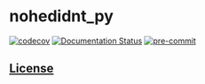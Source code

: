# nohedidnt_py

[![codecov](https://codecov.io/gh/NoHeDidnt/nohedidnt_py/branch/main/graph/badge.svg?token=U0OQI580BA)](https://codecov.io/gh/NoHeDidnt/nohedidnt_py)
[![Documentation Status](https://readthedocs.org/projects/nohedidnt-py/badge/?version=latest)](https://nohedidnt-py.readthedocs.io/en/latest/?badge=latest)
[![pre-commit](https://img.shields.io/badge/pre--commit-enabled-brightgreen?logo=pre-commit)](https://github.com/pre-commit/pre-commit)

## [License](./LICENSE)

